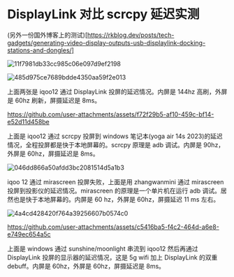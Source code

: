 # DisplayLink 对比 scrcpy 延迟实测

(另外一份国外博客上的测试)[https://rkblog.dev/posts/tech-gadgets/generating-video-display-outputs-usb-displaylink-docking-stations-and-dongles/]

![11f7981db33cc985c06e097d9ef2198](https://github.com/user-attachments/assets/acc05163-614d-42b8-a117-e9f98ed43888)

![485d975ce7689bdde4350aa59f2e013](https://github.com/user-attachments/assets/2a08c7b1-f0d3-4bba-a89b-7686dc2767ae)

上面两张是 iqoo12 通过 DisplayLink 投屏的延迟情况。内屏是 144hz 高刷，外屏是 60hz 刷新，屏摄延迟是 8ms。

https://github.com/user-attachments/assets/f72f29b5-af10-459c-bf14-e52d11d458be

上面是 iqoo12 通过 scrcpy 投屏到 windows 笔记本(yoga air 14s 2023)的延迟情况，全程投屏都是快于本地屏幕的。scrcpy 原理是 adb 调试。内屏是 90hz，外屏是 60hz，屏摄延迟是 8ms。

![046dd866a50afdd3bc2081514d5a1b3](https://github.com/user-attachments/assets/d0d5b882-825e-422f-b199-be92fa841d71)

iqoo 12 通过 mirascreen 投屏失败，上面是用 zhangwanmini 通过 mirascreen 投屏到投影仪的延迟情况。mirascreen 的原理是一个单片机在运行 adb 调试。居然也是快于本地屏幕的。内屏是 60 hz，外屏是 60hz，屏摄延迟 11 ms 左右。

![4a4cd428420f764a39256607b0574c0](https://github.com/user-attachments/assets/6bd98bdc-b577-40a1-b0ff-6762ae575c70)

https://github.com/user-attachments/assets/c5416ba5-f4c2-464d-a6e8-e749ec654a5c

上面是 windows 通过 sunshine/moonlight 串流到 iqoo12 然后再通过 DisplayLink 投屏的显示器的延迟情况，这是 5g wifi 加上 DisplayLink 的双重 debuff。内屏是 60hz，外屏是 60hz，屏摄延迟是 8ms。






